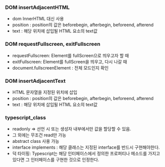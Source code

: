 ### DOM insertAdjacentHTML
- dom InnerHTML 대신 사용
- position : position의 값은 beforebegin, afterbegin, beforeend, afterend
- text : 해당 위치에 삽입될 HTML 요소의 text값

### DOM requestFullscreen, exitFullscreen
- requestFullscreen: Element를 fullScreen으로 띄우고자 할 때
- exitFullscreen: Element를 fullScreen을 띄우고, 다시 나갈 때 
- document.fullscreenElement : 전체 모드인지 확인

### DOM insertAdjacentText
- HTML 문자열을 지정된 위치에 삽입
- position : position의 값은 beforebegin, afterbegin, beforeend, afterend
- text : 해당 위치에 삽입될 HTML 요소의 text값

### typescript_class
- readonly => 선언 시 또는 생성자 내부에서만 값을 할당할 수 있음.
- 그 외에는 무조건 read만 가능
- abstract class 사용 가능
- interface implements : 해당 클래스는 지정된 interface를 반드시 구현해야한다.
- 덕 타이핑: Typescript는 해당 인터페이스에서 정의한 프로퍼티나 메소드를 가지고 있다면 그 인터페이스를 구현한 것으로 인정한다.

